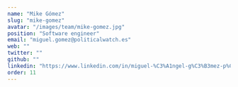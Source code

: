 ```yaml
---
name: "Mike Gómez"
slug: "mike-gomez"
avatar: "/images/team/mike-gomez.jpg"
position: "Software engineer"
email: "miguel.gomez@politicalwatch.es"
web: ""
twitter: ""
github: ""
linkedin: "https://www.linkedin.com/in/miguel-%C3%A1ngel-g%C3%B3mez-p%C3%A9rez-a997971a2/"
order: 11
---
```

